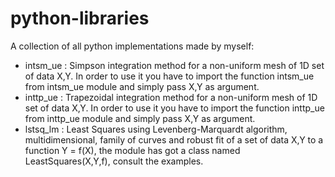 # python-libraries
A collection of all python implementations made by myself:

- intsm_ue : Simpson integration method for a non-uniform mesh of 1D set of data X,Y. In order to use it you have to import the function intsm_ue from intsm_ue module and simply pass X,Y as argument.
- inttp_ue : Trapezoidal integration method for a non-uniform mesh of 1D set of data X,Y. In order to use it you have to import the function inttp_ue from inttp_ue module and simply pass X,Y as argument.
- lstsq_lm : Least Squares using Levenberg-Marquardt algorithm, multidimensional, family of curves and robust fit of a set of data X,Y to a function Y = f(X), the module has got a class named LeastSquares(X,Y,f), consult the examples.

